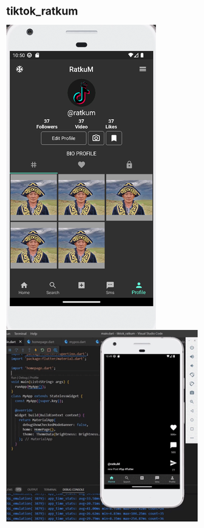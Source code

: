 # tiktok_ratkum


![Photo 1](https://github.com/Ratkum01/tiktok_ratkum/blob/main/assets/readme/1.PNG?raw=true)
![Gif 1](https://github.com/Ratkum01/tiktok_ratkum/blob/main/assets/readme/git.gif?raw=true)
